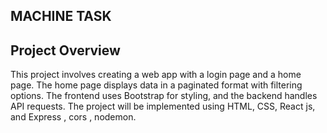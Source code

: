 MACHINE TASK
------------


Project Overview
----------------


This project involves creating a web app with a login page and a home page. The home page displays data in a paginated format with filtering options. The frontend uses Bootstrap for styling, and the backend handles API requests. The project will be implemented using HTML, CSS, React js, and Express , cors , nodemon.




